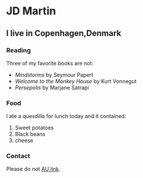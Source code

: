 # JD Martin

## I live in Copenhagen,Denmark

### Reading
Three of my favorite books are not:

- *Mindstorms* by Seymour Papert
- *Welcome to the Monkey House* by Kurt Vonnegut
- *Persepolis* by Marjane Satrapi

### Food

I ate a quesdilla for lunch today and it contained:

1. Sweet potatoes
2. Black beans
3. cheese

### Contact
 
Please do not [AU link](http://pure.au.dk/portal/en/persons/joseph-donald-martin(6ec25fdf-8a9e-4459-93de-1447f15d66d3).html).

